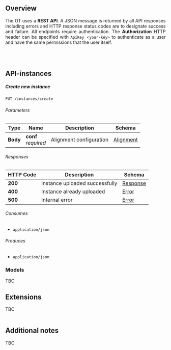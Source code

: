## Overview
<div align="justify">

The OT uses a **REST API**. A JSON message is returned by all API responses including errors and HTTP response status codes are to designate success and failure.
All endpoints require authentication. The **Authorization** HTTP header can be specified with ``ApiKey <your-key>``
to authenticate as a user and have the same permissions that the user itself.
</div>
<br/><br/>

<a name="instance_resource"></a>
## API-instances

<a name="instances-put"></a>
##### Create new instance
```
PUT /instances/create
```


###### Parameters

|Type|Name|Description|Schema|
|---|---|---|---|
|**Body**|**conf**  <br>*required*|Alignment configuration|[Alignment](definitions.md#alignment)|


###### Responses

|HTTP Code|Description|Schema|
|---|---|---|
|**200**|Instance uploaded successfully|[Response](definitions.md#response)|
|**400**|Instance already uploaded|[Error](definitions.md#error)|
|**500**|Internal error|[Error](definitions.md#error)|


###### Consumes

* `application/json`


###### Produces

* `application/json`



### Models
<div align="justify">
TBC
<br/>
</div>

## Extensions
<div align="justify">
   
TBC
<br/><br/>

</div>

## Additional notes
<div align="justify">
   
TBC
<br/><br/>

</div>
 
